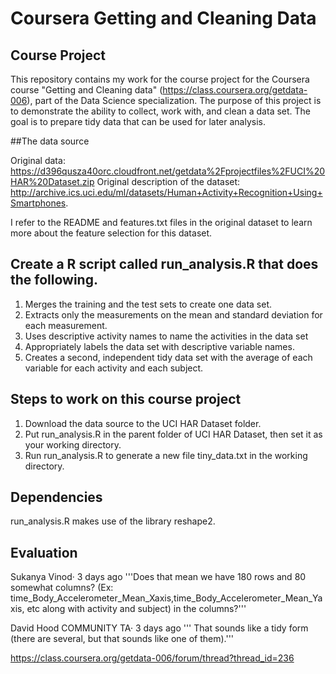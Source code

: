 # Coursera Getting and Cleaning Data

## Course Project

This repository contains my work for the course project for the Coursera course "Getting and Cleaning data" (https://class.coursera.org/getdata-006), part of the Data Science specialization. The purpose of this project is to demonstrate the ability to collect, work with, and clean a data set. The goal is to prepare tidy data that can be used for later analysis. 

##The data source

Original data: https://d396qusza40orc.cloudfront.net/getdata%2Fprojectfiles%2FUCI%20HAR%20Dataset.zip
Original description of the dataset: http://archive.ics.uci.edu/ml/datasets/Human+Activity+Recognition+Using+Smartphones.

I refer to the README and features.txt files in the original dataset to learn more about the feature selection for this dataset.

## Create a R script called run_analysis.R that does the following. 
1. Merges the training and the test sets to create one data set.
2. Extracts only the measurements on the mean and standard deviation for each measurement. 
3. Uses descriptive activity names to name the activities in the data set
4. Appropriately labels the data set with descriptive variable names. 
5. Creates a second, independent tidy data set with the average of each variable for each activity and each subject. 

## Steps to work on this course project

1. Download the data source to the UCI HAR Dataset folder.
2. Put run_analysis.R in the parent folder of UCI HAR Dataset, then set it as your working directory.
3. Run run_analysis.R to generate a new file tiny_data.txt in the working directory.

## Dependencies

run_analysis.R makes use of the library reshape2. 

## Evaluation

Sukanya Vinod· 3 days ago 
'''Does that mean we have 180 rows and 80 somewhat columns? (Ex: time_Body_Accelerometer_Mean_Xaxis,time_Body_Accelerometer_Mean_Yaxis, etc along with activity and subject) in the columns?'''

David Hood COMMUNITY TA· 3 days ago 
''' That sounds like a tidy form (there are several, but that sounds like one of them).'''

https://class.coursera.org/getdata-006/forum/thread?thread_id=236
